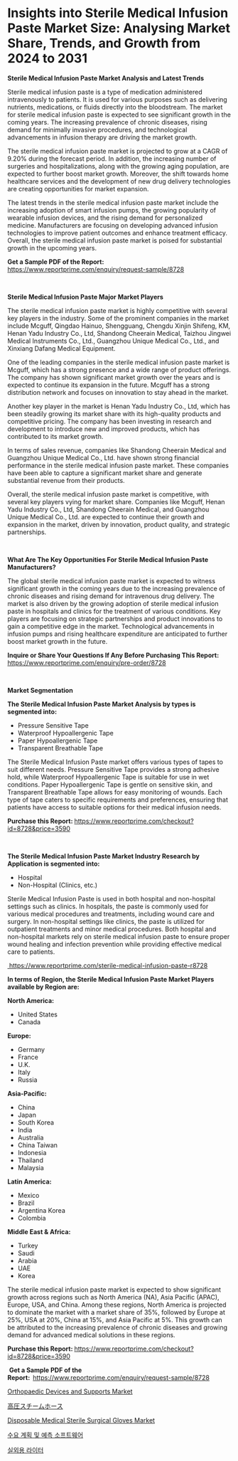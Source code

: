 <p><h1>Insights into Sterile Medical Infusion Paste Market Size: Analysing Market Share, Trends, and Growth from 2024 to 2031</h1></p><p><strong>Sterile Medical Infusion Paste Market Analysis and Latest Trends</strong></p>
<p><p>Sterile medical infusion paste is a type of medication administered intravenously to patients. It is used for various purposes such as delivering nutrients, medications, or fluids directly into the bloodstream. The market for sterile medical infusion paste is expected to see significant growth in the coming years. The increasing prevalence of chronic diseases, rising demand for minimally invasive procedures, and technological advancements in infusion therapy are driving the market growth.</p><p>The sterile medical infusion paste market is projected to grow at a CAGR of 9.20% during the forecast period. In addition, the increasing number of surgeries and hospitalizations, along with the growing aging population, are expected to further boost market growth. Moreover, the shift towards home healthcare services and the development of new drug delivery technologies are creating opportunities for market expansion.</p><p>The latest trends in the sterile medical infusion paste market include the increasing adoption of smart infusion pumps, the growing popularity of wearable infusion devices, and the rising demand for personalized medicine. Manufacturers are focusing on developing advanced infusion technologies to improve patient outcomes and enhance treatment efficacy. Overall, the sterile medical infusion paste market is poised for substantial growth in the upcoming years.</p></p>
<p><strong>Get a Sample PDF of the Report:&nbsp;</strong> <a href="https://www.reportprime.com/enquiry/request-sample/8728">https://www.reportprime.com/enquiry/request-sample/8728</a></p>
<p>&nbsp;</p>
<p><strong>Sterile Medical Infusion Paste Major Market Players</strong></p>
<p><p>The sterile medical infusion paste market is highly competitive with several key players in the industry. Some of the prominent companies in the market include Mcguff, Qingdao Hainuo, Shengguang, Chengdu Xinjin Shifeng, KM, Henan Yadu Industry Co., Ltd, Shandong Cheerain Medical, Taizhou Jingwei Medical Instruments Co., Ltd., Guangzhou Unique Medical Co., Ltd., and Xinxiang Dafang Medical Equipment.</p><p>One of the leading companies in the sterile medical infusion paste market is Mcguff, which has a strong presence and a wide range of product offerings. The company has shown significant market growth over the years and is expected to continue its expansion in the future. Mcguff has a strong distribution network and focuses on innovation to stay ahead in the market.</p><p>Another key player in the market is Henan Yadu Industry Co., Ltd, which has been steadily growing its market share with its high-quality products and competitive pricing. The company has been investing in research and development to introduce new and improved products, which has contributed to its market growth.</p><p>In terms of sales revenue, companies like Shandong Cheerain Medical and Guangzhou Unique Medical Co., Ltd. have shown strong financial performance in the sterile medical infusion paste market. These companies have been able to capture a significant market share and generate substantial revenue from their products.</p><p>Overall, the sterile medical infusion paste market is competitive, with several key players vying for market share. Companies like Mcguff, Henan Yadu Industry Co., Ltd, Shandong Cheerain Medical, and Guangzhou Unique Medical Co., Ltd. are expected to continue their growth and expansion in the market, driven by innovation, product quality, and strategic partnerships.</p></p>
<p>&nbsp;</p>
<p><strong>What Are The Key Opportunities For Sterile Medical Infusion Paste Manufacturers?</strong></p>
<p><p>The global sterile medical infusion paste market is expected to witness significant growth in the coming years due to the increasing prevalence of chronic diseases and rising demand for intravenous drug delivery. The market is also driven by the growing adoption of sterile medical infusion paste in hospitals and clinics for the treatment of various conditions. Key players are focusing on strategic partnerships and product innovations to gain a competitive edge in the market. Technological advancements in infusion pumps and rising healthcare expenditure are anticipated to further boost market growth in the future.</p></p>
<p><strong>Inquire or Share Your Questions If Any Before Purchasing This Report:</strong> <a href="https://www.reportprime.com/enquiry/pre-order/8728">https://www.reportprime.com/enquiry/pre-order/8728</a></p>
<p>&nbsp;</p>
<p><strong>Market Segmentation</strong></p>
<p><strong>The Sterile Medical Infusion Paste Market Analysis by types is segmented into:</strong></p>
<p><ul><li>Pressure Sensitive Tape</li><li>Waterproof Hypoallergenic Tape</li><li>Paper Hypoallergenic Tape</li><li>Transparent Breathable Tape</li></ul></p>
<p><p>The Sterile Medical Infusion Paste market offers various types of tapes to suit different needs. Pressure Sensitive Tape provides a strong adhesive hold, while Waterproof Hypoallergenic Tape is suitable for use in wet conditions. Paper Hypoallergenic Tape is gentle on sensitive skin, and Transparent Breathable Tape allows for easy monitoring of wounds. Each type of tape caters to specific requirements and preferences, ensuring that patients have access to suitable options for their medical infusion needs.</p></p>
<p><strong>Purchase this Report:&nbsp;</strong><a href="https://www.reportprime.com/checkout?id=8728&price=3590">https://www.reportprime.com/checkout?id=8728&price=3590</a></p>
<p>&nbsp;</p>
<p><strong>The Sterile Medical Infusion Paste Market Industry Research by Application is segmented into:</strong></p>
<p><ul><li>Hospital</li><li>Non-Hospital (Clinics, etc.)</li></ul></p>
<p><p>Sterile Medical Infusion Paste is used in both hospital and non-hospital settings such as clinics. In hospitals, the paste is commonly used for various medical procedures and treatments, including wound care and surgery. In non-hospital settings like clinics, the paste is utilized for outpatient treatments and minor medical procedures. Both hospital and non-hospital markets rely on sterile medical infusion paste to ensure proper wound healing and infection prevention while providing effective medical care to patients.</p></p>
<p><a href="https://www.reportprime.com/sterile-medical-infusion-paste-r8728">&nbsp;https://www.reportprime.com/sterile-medical-infusion-paste-r8728</a></p>
<p><strong>In terms of Region, the Sterile Medical Infusion Paste Market Players available by Region are:</strong></p>
<p>
    <p> <strong> North America: </strong>
        <ul>
            <li>United States</li>
            <li>Canada</li>
        </ul>
        </p> 
    <p> <strong> Europe: </strong>
        <ul>
            <li>Germany</li>
            <li>France</li>
            <li>U.K.</li>
            <li>Italy</li>
            <li>Russia</li>
        </ul>
        </p> 
    <p> <strong> Asia-Pacific: </strong>
        <ul>
            <li>China</li>
            <li>Japan</li>
            <li>South Korea</li>
            <li>India</li>
            <li>Australia</li>
            <li>China Taiwan</li>
            <li>Indonesia</li>
            <li>Thailand</li>
            <li>Malaysia</li>
        </ul>
        </p> 
    <p> <strong> Latin America: </strong>
        <ul>
            <li>Mexico</li>
            <li>Brazil</li>
            <li>Argentina Korea</li>
            <li>Colombia</li>
        </ul>
        </p> 
    <p> <strong> Middle East & Africa: </strong>
        <ul>
            <li>Turkey</li>
            <li>Saudi</li>
            <li>Arabia</li>
            <li>UAE</li>
            <li>Korea</li>
        </ul>
    </p>
    </p>
<p><p>The sterile medical infusion paste market is expected to show significant growth across regions such as North America (NA), Asia Pacific (APAC), Europe, USA, and China. Among these regions, North America is projected to dominate the market with a market share of 35%, followed by Europe at 25%, USA at 20%, China at 15%, and Asia Pacific at 5%. This growth can be attributed to the increasing prevalence of chronic diseases and growing demand for advanced medical solutions in these regions.</p></p>
<p><strong>Purchase this Report: </strong><a href="https://www.reportprime.com/checkout?id=8728&price=3590">https://www.reportprime.com/checkout?id=8728&price=3590</a></p>
<p>&nbsp;<strong>Get a Sample PDF of the Report:&nbsp;&nbsp;</strong><a href="https://www.reportprime.com/enquiry/request-sample/8728">https://www.reportprime.com/enquiry/request-sample/8728</a></p>
<p><strong></strong></p>
<p><p><a href="https://github.com/ZackaryHalvorson2023/Market-Research-Report-List-1/blob/main/orthopaedic-devices-and-supports-market.md">Orthopaedic Devices and Supports Market</a></p><p><a href="https://github.com/NikitaBruen/Market-Research-Report-List-1/blob/main/334346077557.md">高圧スチームホース</a></p><p><a href="https://github.com/AnnChovey2023/Market-Research-Report-List-1/blob/main/disposable-medical-sterile-surgical-gloves-market.md">Disposable Medical Sterile Surgical Gloves Market</a></p><p><a href="https://github.com/fernandotryO5lson96765/Market-Research-Report-List-1/blob/main/790924673279.md">수요 계획 및 예측 소프트웨어</a></p><p><a href="https://github.com/JosefaRice/Market-Research-Report-List-1/blob/main/354374473280.md">실외용 라이터</a></p></p>